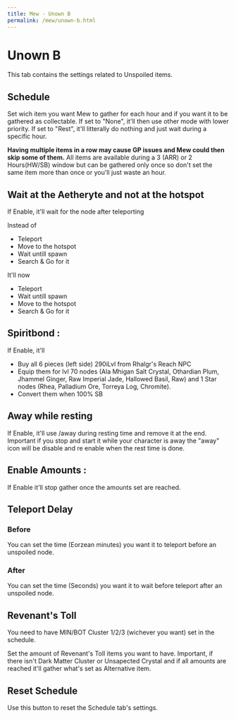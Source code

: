 ```yaml
---
title: Mew - Unown B
permalink: /mew/unown-b.html
---
```


# Unown B
This tab contains the settings related to Unspoiled items.

## Schedule
Set wich item you want Mew to gather for each hour and if you want it to be gathered as collectable.
If set to "None", it'll then use other mode with lower priority.
If set to "Rest", it'll litterally do nothing and just wait during a specific hour.

**Having multiple items in a row may cause GP issues and Mew could then skip some of them.** 
All items are available during a 3 (ARR) or 2 Hours(HW/SB) window but can be gathered only once so don't set the same item more than once or you'll just waste an hour.

## Wait at the Aetheryte and not at the hotspot
If Enable, it'll wait for the node after teleporting

Instead of
 * Teleport
 * Move to the hotspot
 * Wait untill spawn
 * Search & Go for it
 
It'll now
 * Teleport
 * Wait untill spawn
 * Move to the hotspot
 * Search & Go for it

## Spiritbond :
If Enable, it'll
- Buy all 6 pieces (left side) 290iLvl from Rhalgr's Reach NPC
- Equip them for lvl 70 nodes (Ala Mhigan Salt Crystal, Othardian Plum, Jhammel Ginger, Raw Imperial Jade, Hallowed Basil, Raw) and 1 Star nodes (Rhea, Palladium Ore, Torreya Log, Chromite).
- Convert them when 100% SB

## Away while resting
If Enable, it'll use /away during resting time and remove it at the end. Important if you stop and start it while your character is away the "away" icon will be disable and re enable when the rest time is done.

## Enable Amounts :
If Enable it'll stop gather once the amounts set are reached.

## Teleport Delay
### Before
You can set the time (Eorzean minutes) you want it to teleport before an unspoiled node.

### After
You can set the time (Seconds) you want it to wait before teleport after an unspoiled node.

## Revenant's Toll
You need to have MIN/BOT Cluster 1/2/3 (wichever you want) set in the schedule.

Set the amount of Revenant's Toll items you want to have. Important, if there isn't Dark Matter Cluster or Unsapected Crystal and if all amounts are reached it'll gather what's set as Alternative item.

## Reset Schedule
Use this button to reset the Schedule tab's settings.
